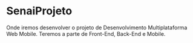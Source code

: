 # SenaiProjeto
Onde iremos desenvolver o projeto de Desenvolvimento Multiplataforma Web Mobile. Teremos a parte de Front-End, Back-End e Mobile.
